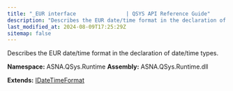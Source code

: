 ```yaml
---
title: "_EUR interface                | QSYS API Reference Guide"
description: "Describes the EUR date/time format in the declaration of date/time types. "
last_modified_at: 2024-08-09T17:25:29Z
sitemap: false
---
```


Describes the EUR date/time format in the declaration of date/time types.

**Namespace:** ASNA.QSys.Runtime
**Assembly:** ASNA.QSys.Runtime.dll

**Extends:** [IDateTimeFormat](/reference/runtime/qsys-runtime/i-date-time-format.html)
<br>
<br>
